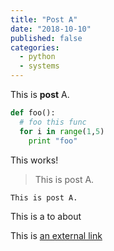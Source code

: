 ```yaml
---
title: "Post A"
date: "2018-10-10"
published: false
categories:
  - python
  - systems
---
```


This is **post** A.

```python
def foo():
  # foo this func
  for i in range(1,5)
    print "foo"
```

<my-button>This works!</my-button>

> This is post A.

`This is post A.`

This is a <i-link to="/about"> to about </i-link>

This is [an external link](https://github.com)